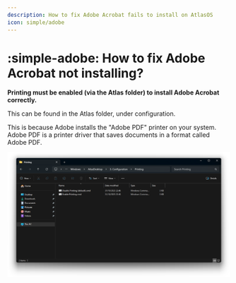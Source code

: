 ```yaml
---
description: How to fix Adobe Acrobat fails to install on AtlasOS
icon: simple/adobe
---
```


# :simple-adobe: How to fix Adobe Acrobat not installing?

**Printing must be enabled (via the Atlas folder) to install Adobe Acrobat correctly.**

This can be found in the Atlas folder, under configuration.

This is because Adobe installs the "Adobe PDF" printer on your system. Adobe PDF is a printer driver that saves documents in a format called Adobe PDF.

![The Atlas 'Printing' configuration folder](../../assets/images/printer-script-folder.png)
